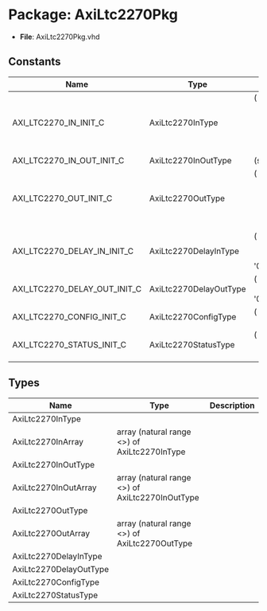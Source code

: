 # Package: AxiLtc2270Pkg

- **File**: AxiLtc2270Pkg.vhd
## Constants

| Name                         | Type                   | Value                                                                                                                                                                                                                                                                                                    | Description |
| ---------------------------- | ---------------------- | -------------------------------------------------------------------------------------------------------------------------------------------------------------------------------------------------------------------------------------------------------------------------------------------------------- | ----------- |
| AXI_LTC2270_IN_INIT_C        | AxiLtc2270InType       |  (       '1',<br><span style="padding-left:20px">       '0',<br><span style="padding-left:20px">       (others => (others => '1')),<br><span style="padding-left:20px">       (others => (others => '0')),<br><span style="padding-left:20px">       '1',<br><span style="padding-left:20px">       '0') |             |
| AXI_LTC2270_IN_OUT_INIT_C    | AxiLtc2270InOutType    |  (sdo => 'Z')                                                                                                                                                                                                                                                                                            |             |
| AXI_LTC2270_OUT_INIT_C       | AxiLtc2270OutType      |  (       '0',<br><span style="padding-left:20px">       '0',<br><span style="padding-left:20px">       '0',<br><span style="padding-left:20px">       '0',<br><span style="padding-left:20px">       '1',<br><span style="padding-left:20px">       '0')                                                 |             |
| AXI_LTC2270_DELAY_IN_INIT_C  | AxiLtc2270DelayInType  |  (       '0',<br><span style="padding-left:20px">       '0',<br><span style="padding-left:20px">       (others => (others => (others => '0'))))                                                                                                                                                          |             |
| AXI_LTC2270_DELAY_OUT_INIT_C | AxiLtc2270DelayOutType |  (       '0',<br><span style="padding-left:20px">       (others => (others => (others => '0'))))                                                                                                                                                                                                         |             |
| AXI_LTC2270_CONFIG_INIT_C    | AxiLtc2270ConfigType   |  (       (others => '0'),<br><span style="padding-left:20px">       AXI_LTC2270_DELAY_IN_INIT_C)                                                                                                                                                                                                         |             |
| AXI_LTC2270_STATUS_INIT_C    | AxiLtc2270StatusType   |  (       (others => '0'),<br><span style="padding-left:20px">       (others => x"0000"),<br><span style="padding-left:20px">       AXI_LTC2270_DELAY_OUT_INIT_C)                                                                                                                                         |             |
## Types

| Name                   | Type                                             | Description |
| ---------------------- | ------------------------------------------------ | ----------- |
| AxiLtc2270InType       |                                                  |             |
| AxiLtc2270InArray      | array (natural range <>) of AxiLtc2270InType     |             |
| AxiLtc2270InOutType    |                                                  |             |
| AxiLtc2270InOutArray   | array (natural range <>) of AxiLtc2270InOutType  |             |
| AxiLtc2270OutType      |                                                  |             |
| AxiLtc2270OutArray     | array (natural range <>) of AxiLtc2270OutType    |             |
| AxiLtc2270DelayInType  |                                                  |             |
| AxiLtc2270DelayOutType |                                                  |             |
| AxiLtc2270ConfigType   |                                                  |             |
| AxiLtc2270StatusType   |                                                  |             |
